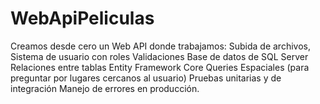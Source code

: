 # WebApiPeliculas
Creamos desde cero un Web API donde trabajamos: Subida de archivos, Sistema de usuario con roles Validaciones Base de datos de SQL Server Relaciones entre tablas Entity Framework Core Queries Espaciales (para preguntar por lugares cercanos al usuario) Pruebas unitarias y de integración Manejo de errores en producción.

